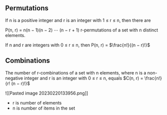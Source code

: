 ## Permutations
If n is a positive integer and r is an integer with 1 ≤ r ≤ n, then there are

P(n, r) = n(n − 1)(n − 2) ⋯ (n − r + 1)
r-permutations of a set with n distinct elements.

If n and r are integers with 0 ≤ r ≤ n, then P(n, r) = $\frac{n!}{(n − r)!}$

## Combinations
The number of r-combinations of a set with n elements, where n is a non-negative integer and r is an integer with 0 ≤ r ≤ n, equals
$C(n, r) = \frac{n!}{r! (n − r)!}$


![[Pasted image 20230220133956.png]]
- r is number of elements
- n is number of items in the set

